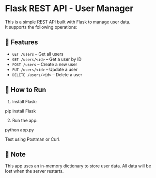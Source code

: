 # Flask REST API - User Manager

This is a simple REST API built with Flask to manage user data.  
It supports the following operations:

## 🔧 Features

- `GET /users` – Get all users
- `GET /users/<id>` – Get a user by ID
- `POST /users` – Create a new user
- `PUT /users/<id>` – Update a user
- `DELETE /users/<id>` – Delete a user

## 🚀 How to Run

1. Install Flask:

pip install Flask

2. Run the app:

python app.py

Test using Postman or Curl.

## 📌 Note

This app uses an in-memory dictionary to store user data. All data will be lost when the server restarts.
